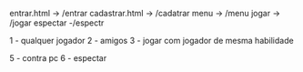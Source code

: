 entrar.html -> /entrar
cadastrar.html -> /cadatrar
menu -> /menu
jogar -> /jogar
espectar -/espectr 


1 - qualquer jogador
2 - amigos
3 - jogar com jogador de mesma habilidade
<!-- 4 - tela dividida -->
5 - contra pc
6 - espectar